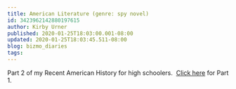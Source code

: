 ```yaml
---
title: American Literature (genre: spy novel)
id: 3423962142880197615
author: Kirby Urner
published: 2020-01-25T18:03:00.001-08:00
updated: 2020-01-25T18:03:45.511-08:00
blog: bizmo_diaries
tags: 
---
```


Part 2 of my Recent American History for high schoolers.  [Click here](https://worldgame.blogspot.com/2020/01/geek-lore.html) for Part 1.